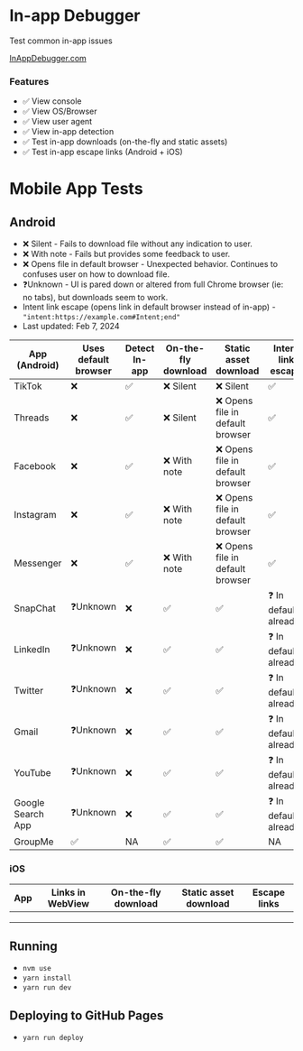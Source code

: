 # In-app Debugger

Test common in-app issues

[InAppDebugger.com](https://inappdebugger.com)

### Features

- ✅ View console
- ✅ View OS/Browser
- ✅ View user agent
- ✅ View in-app detection
- ✅ Test in-app downloads (on-the-fly and static assets)
- ✅ Test in-app escape links (Android + iOS)

# Mobile App Tests

## Android

- ❌ Silent - Fails to download file without any indication to user.
- ❌ With note - Fails but provides some feedback to user.
- ❌ Opens file in default browser - Unexpected behavior. Continues to confuses user on how to download file.
- ❓Unknown - UI is pared down or altered from full Chrome browser (ie: no tabs), but downloads seem to work.
- Intent link escape (opens link in default browser instead of in-app) - `"intent:https://example.com#Intent;end"`
- Last updated: Feb 7, 2024

| App (Android)     | Uses default browser | Detect In-app | On-the-fly download | Static asset download            | Intent link escape     |
| ----------------- | -------------------- | ------------- | ------------------- | -------------------------------- | ---------------------- |
| TikTok            | ❌                   | ✅            | ❌ Silent           | ❌ Silent                        | ✅                     |
| Threads           | ❌                   | ✅            | ❌ Silent           | ❌ Opens file in default browser | ✅                     |
| Facebook          | ❌                   | ✅            | ❌ With note        | ❌ Opens file in default browser | ✅                     |
| Instagram         | ❌                   | ✅            | ❌ With note        | ❌ Opens file in default browser | ✅                     |
| Messenger         | ❌                   | ✅            | ❌ With note        | ❌ Opens file in default browser | ✅                     |
| SnapChat          | ❓Unknown            | ❌            | ✅                  | ✅                               | ❓ In default already? |
| LinkedIn          | ❓Unknown            | ❌            | ✅                  | ✅                               | ❓ In default already? |
| Twitter           | ❓Unknown            | ❌            | ✅                  | ✅                               | ❓ In default already? |
| Gmail             | ❓Unknown            | ❌            | ✅                  | ✅                               | ❓ In default already? |
| YouTube           | ❓Unknown            | ❌            | ✅                  | ✅                               | ❓ In default already? |
| Google Search App | ❓Unknown            | ❌            | ✅                  | ✅                               | ❓ In default already? |
| GroupMe           | ✅                   | NA            | ✅                  | ✅                               | NA                     |

### iOS

| App | Links in WebView | On-the-fly download | Static asset download | Escape links |
| --- | ---------------- | ------------------- | --------------------- | ------------ |
|     |                  |                     |                       |              |
|     |                  |                     |                       |              |
|     |                  |                     |                       |              |

## Running

- `nvm use`
- `yarn install`
- `yarn run dev`

## Deploying to GitHub Pages

- `yarn run deploy`
